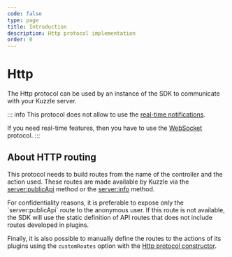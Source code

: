 ```yaml
---
code: false
type: page
title: Introduction
description: Http protocol implementation
order: 0
---
```


# Http

The Http protocol can be used by an instance of the SDK to communicate with your Kuzzle server.

::: info
This protocol does not allow to use the [real-time notifications](/sdk/js/7/essentials/realtime-notifications).

If you need real-time features, then you have to use the [WebSocket](/sdk/js/7/protocols/websocket) protocol.
:::

## About HTTP routing

<SinceBadge version="6.2.0"/>

This protocol needs to build routes from the name of the controller and the action used. These routes are made available by Kuzzle via the [server:publicApi](/core/2/api/controllers/server/public-api) method or the [server:info](/core/2/api/controllers/server/info) method.  


<SinceBadge version="Kuzzle 1.9.0"/>
For confidentiality reasons, it is preferable to expose only the `server:publicApi` route to the anonymous user.  
If this route is not available, the SDK will use the static definition of API routes that does not include routes developed in plugins.  

Finally, it is also possible to manually define the routes to the actions of its plugins using the `customRoutes` option with the [Http protocol constructor](/sdk/js/7/protocols/http/constructor).
